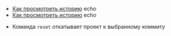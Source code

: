 - [Как просмотреть историю](./log_help.md) echo
- [Как просмотреть историю](./log_help.md) echo

* Команда `reset` откатывает проект к выбранному коммиту

